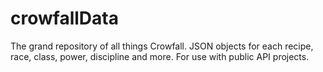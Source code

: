 # crowfallData
The grand repository of all things Crowfall. JSON objects for each recipe, race, class, power, discipline and more. For use with public API projects.
